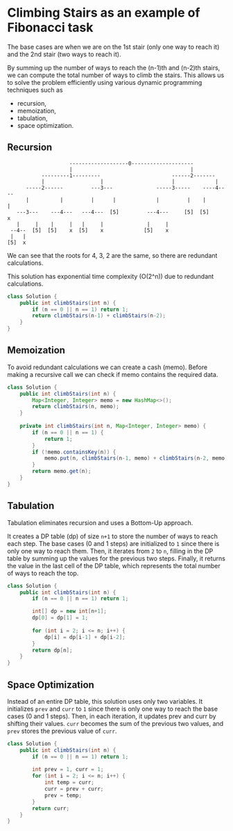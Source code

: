 # Climbing Stairs as an example of Fibonacci task

The base cases are when we are on the 1st stair (only one way to reach it) 
and the 2nd stair (two ways to reach it).

By summing up the number of ways to reach the (n-1)th and (n-2)th stairs, 
we can compute the total number of ways to climb the stairs. This allows us to solve the 
problem efficiently using various dynamic programming techniques such as 
- recursion, 
- memoization, 
- tabulation, 
- space optimization.

## Recursion
```puml
                    -------------------0--------------------
                    |                                      |
           ---------1---------                       ------2-------
           |                  |                      |             |
      -----2------         ---3---              -----3-----    ----4----
      |          |         |      |             |         |    |       |
   ---3---    ---4---   ---4---  [5]         ---4---     [5]  [5]      x
   |     |    |     |   |     |              |     |
 --4--  [5]  [5]    x  [5]    x             [5]    x
 |   |
[5]  x
```
We can see that the roots for 4, 3, 2 are the same, so there are redundant calculations.

This solution has exponential time complexity (O(2^n)) due to redundant calculations.
```java
class Solution {
    public int climbStairs(int n) {
        if (n == 0 || n == 1) return 1;
        return climbStairs(n-1) + climbStairs(n-2);
    }
}
```

## Memoization

To avoid redundant calculations we can create a cash (memo).
Before making a recursive call we can check if memo contains the required data.
```java
class Solution {
    public int climbStairs(int n) {
        Map<Integer, Integer> memo = new HashMap<>();
        return climbStairs(n, memo);
    }
    
    private int climbStairs(int n, Map<Integer, Integer> memo) {
        if (n == 0 || n == 1) {
            return 1;
        }
        if (!memo.containsKey(n)) {
            memo.put(n, climbStairs(n-1, memo) + climbStairs(n-2, memo));
        }
        return memo.get(n);
    }
}
```

## Tabulation

Tabulation eliminates recursion and uses a Bottom-Up approach.

It creates a DP table (dp) of size `n+1` to store the number of ways to reach each step. 
The base cases (0 and 1 steps) are initialized to `1` since there is only 
one way to reach them. Then, it iterates from `2` to `n`, 
filling in the DP table by summing up the values for the previous two steps. 
Finally, it returns the value in the last cell of the DP table, 
which represents the total number of ways to reach the top.

```java
class Solution {
    public int climbStairs(int n) {
        if (n == 0 || n == 1) return 1;

        int[] dp = new int[n+1];
        dp[0] = dp[1] = 1;
        
        for (int i = 2; i <= n; i++) {
            dp[i] = dp[i-1] + dp[i-2];
        }
        return dp[n];
    }
}
```

## Space Optimization

Instead of an entire DP table, this solution uses only two variables.
It initializes `prev` and `curr` to `1` since there is only one way 
to reach the base cases (0 and 1 steps). Then, in each iteration, 
it updates prev and curr by shifting their values. 
`curr` becomes the sum of the previous two values, 
and `prev` stores the previous value of `curr`.

```java
class Solution {
    public int climbStairs(int n) {
        if (n == 0 || n == 1) return 1;
        
        int prev = 1, curr = 1;
        for (int i = 2; i <= n; i++) {
            int temp = curr;
            curr = prev + curr;
            prev = temp;
        }
        return curr;
    }
}
```